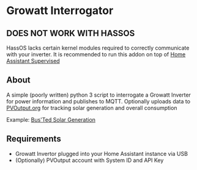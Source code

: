 # Growatt Interrogator

## DOES NOT WORK WITH HASSOS
HassOS lacks certain kernel modules required to correctly communicate with your inverter.
It is recommended to run this addon on top of [Home Assistant Supervised](https://github.com/home-assistant/supervised-installer)

## About

A simple (poorly written) python 3 script to interrogate a Growatt Inverter for power information and publishes to MQTT.
Optionally uploads data to [PVOutput.org](https://pvoutput.org) for tracking solar generation and overall consumption

Example: [Bus'Ted Solar Generation](https://pvoutput.org/list.jsp?userid=100056)

## Requirements

- Growatt Invertor plugged into your Home Assistant instance via USB
- (Optionally) PVOutput account with System ID and API Key